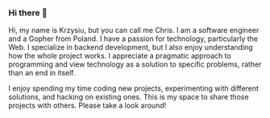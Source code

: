 ### Hi there 👋

Hi, my name is Krzysiu, but you can call me Chris. I am a software engineer and a Gopher from Poland. I have a passion for technology, particularly the Web. I specialize in backend development, but I also enjoy understanding how the whole project works. I appreciate a pragmatic approach to programming and view technology as a solution to specific problems, rather than an end in itself.


I enjoy spending my time coding new projects, experimenting with different solutions, and hacking on existing ones. This is my space to share those projects with others. Please take a look around!

